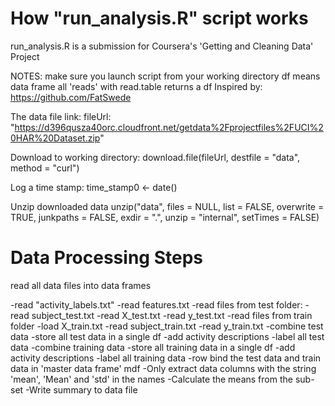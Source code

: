 # How "run_analysis.R" script works
run_analysis.R is a submission for Coursera's 'Getting and Cleaning Data' Project

NOTES:
	make sure you launch script from your working directory
	df means data frame
	all 'reads' with read.table returns a df
    Inspired by: https://github.com/FatSwede

The data file link:
fileUrl: "https://d396qusza40orc.cloudfront.net/getdata%2Fprojectfiles%2FUCI%20HAR%20Dataset.zip"

Download to working directory:
download.file(fileUrl, destfile = "data", method = "curl")

Log a time stamp:
time_stamp0 <- date()

Unzip downloaded data
unzip("data", files = NULL, list = FALSE, overwrite = TRUE,
       junkpaths = FALSE, exdir = ".", unzip = "internal",
       setTimes = FALSE)

# Data Processing Steps 
read all data files into data frames

 -read "activity_labels.txt"
 -read features.txt
 -read files from test folder:
 -read subject_test.txt
 -read X_test.txt
 -read y_test.txt
 -read files from train folder
 -load X_train.txt
 -read subject_train.txt
 -read y_train.txt
 -combine test data
 -store all test data in a single df
 -add activity descriptions
 -label all test data
 -combine training data
 -store all training data in a single df
 -add activity descriptions
 -label all training data
 -row bind the test data and train data in 'master data frame' mdf
 -Only extract data columns with the string 'mean', 'Mean' and 'std' in the names
 -Calculate the means from the sub-set
 -Write summary to data file